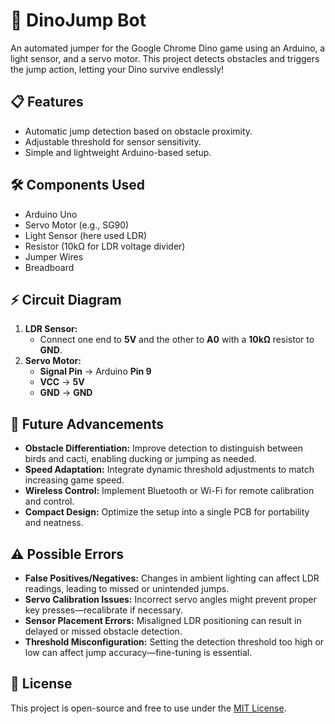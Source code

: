 # 🦖 DinoJump Bot

An automated jumper for the Google Chrome Dino game using an Arduino, a light sensor, and a servo motor. This project detects obstacles and triggers the jump action, letting your Dino survive endlessly!

## 📋 Features
- Automatic jump detection based on obstacle proximity.
- Adjustable threshold for sensor sensitivity.
- Simple and lightweight Arduino-based setup.

## 🛠️ Components Used
- Arduino Uno 
- Servo Motor (e.g., SG90)  
- Light Sensor (here used LDR)  
- Resistor (10kΩ for LDR voltage divider)  
- Jumper Wires  
- Breadboard  

## ⚡ Circuit Diagram
1. **LDR Sensor:**  
   - Connect one end to **5V** and the other to **A0** with a **10kΩ** resistor to **GND**.  
2. **Servo Motor:**  
   - **Signal Pin** → Arduino **Pin 9**  
   - **VCC** → **5V**  
   - **GND** → **GND**  

## 🚀 Future Advancements
- **Obstacle Differentiation:** Improve detection to distinguish between birds and cacti, enabling ducking or jumping as needed.  
- **Speed Adaptation:** Integrate dynamic threshold adjustments to match increasing game speed.
- **Wireless Control:** Implement Bluetooth or Wi-Fi for remote calibration and control.  
- **Compact Design:** Optimize the setup into a single PCB for portability and neatness.

## ⚠️ Possible Errors
- **False Positives/Negatives:** Changes in ambient lighting can affect LDR readings, leading to missed or unintended jumps.  
- **Servo Calibration Issues:** Incorrect servo angles might prevent proper key presses—recalibrate if necessary.  
- **Sensor Placement Errors:** Misaligned LDR positioning can result in delayed or missed obstacle detection.  
- **Threshold Misconfiguration:** Setting the detection threshold too high or low can affect jump accuracy—fine-tuning is essential.

## 📄 License
This project is open-source and free to use under the [MIT License](https://opensource.org/licenses/MIT).
